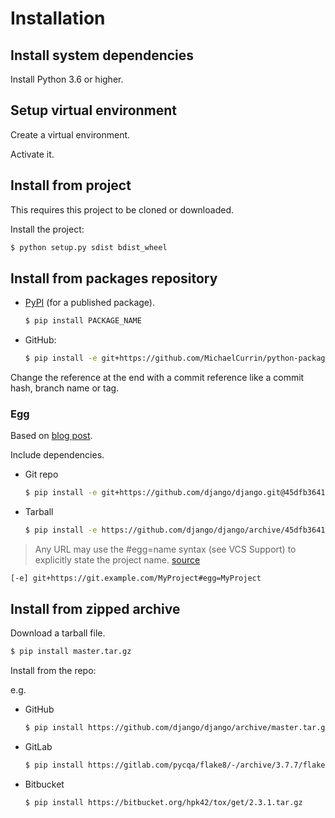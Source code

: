 # Installation


## Install system dependencies

Install Python 3.6 or higher.

## Setup virtual environment

Create a virtual environment.

Activate it.


## Install from project

This requires this project to be cloned or downloaded.

Install the project:

```sh
$ python setup.py sdist bdist_wheel
```

<!-- 

TBC if these from SoloLearn are still accurate as is differs from the above.

Build a source distribution:

```sh
$ python setup.py sdist
```

Build a binary distribution:

```sh
$ python setup.py bdist
# Windows
> python setup.py bdist_wininst
```

-->


## Install from packages repository

- [PyPI](https://pypi.org/) (for a published package).
    ```python
    $ pip install PACKAGE_NAME
    ```
- GitHub:
    ```sh
    $ pip install -e git+https://github.com/MichaelCurrin/python-package-quickstart.git@master
    ```

Change the reference at the end with a commit reference like a commit hash, branch name or tag.

### Egg

Based on [blog post](https://adamj.eu/tech/2019/03/11/pip-install-from-a-git-repository/).

Include dependencies.

- Git repo
    ```sh
    $ pip install -e git+https://github.com/django/django.git@45dfb3641aa4d9828a7c5448d11aa67c7cbd7966#egg=django[argon2]
    ```
- Tarball
    ```sh
    $ pip install -e https://github.com/django/django/archive/45dfb3641aa4d9828a7c5448d11aa67c7cbd7966.tar.gz#egg=django[argon2]
    ```

> Any URL may use the #egg=name syntax (see VCS Support) to explicitly state the project name. [source](https://pip.pypa.io/en/stable/reference/pip_install/)

```
[-e] git+https://git.example.com/MyProject#egg=MyProject
```

## Install from zipped archive

Download a tarball file.

```sh
$ pip install master.tar.gz
```

Install from the repo:

e.g.

- GitHub
    ```sh
    $ pip install https://github.com/django/django/archive/master.tar.gz
    ```
- GitLab
    ```sh
    $ pip install https://gitlab.com/pycqa/flake8/-/archive/3.7.7/flake8-3.7.7.tar.gz
    ```
- Bitbucket
    ```sh
    $ pip install https://bitbucket.org/hpk42/tox/get/2.3.1.tar.gz
    ```
